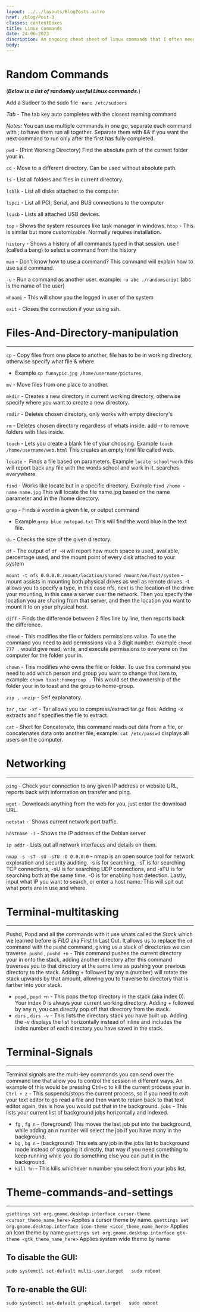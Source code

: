 ```yaml
---
layout: ../../layouts/BlogPosts.astro
href: /blog/Post-3
classes: contentBoxes 
title: Linux Commands
date: 24-06-2023
discription: An ongoing cheat sheet of linux commands that I often need or find usefull to reference every now and then.
body:
---
```


# Random Commands


(**_Below is a list of randomly useful Linux commands._**)

Add a Sudoer to the sudo file -`nano /etc/sudoers`

_Tab_ - The tab key auto completes with the closest reaming command 

_Notes:_ You can use multiple commands in one go, separate each command with ; to have them run all together. Separate them with && if you want the next command to run only after the first has fully completed.

`pwd` - (Print Working Directory) Find the absolute path of the current folder your in.

`cd` - Move to a different directory. Can be used without absolute path.

`ls` - List all folders and files in current directory.

`lsblk` - List all disks attached to the computer.

`lspci` - List all PCI, Serial, and BUS connections to the computer

`lsusb` - Lists all attached USB devices.

`top` - Shows the system resources like task manager in windows.
`htop` - This is similar but more customizable. Normally requires installation.

`history` - Shows a history of all commands typed in that session. use ! (called a bang) to select a command from the history

`man` - Don't know how to use a command? This command will explain how to use said command.

`-u` - Run a command as another user. example: `-u abc ./randomscript` (abc is the name of the user)

`whoami` - This will show you the logged in user of the system  

`exit` - Closes the connection if your using ssh.



# Files-And-Directory-manipulation
---
`cp` - Copy files from one place to another, file has to be in working directory, otherwise specify what file & where. 
 - Example `cp funnypic.jpg /home/username/pictures`

`mv` - Move files from one place to another.

`mkdir` - Creates a new directory in current working directory, otherwise specify where you want to create a new directory.

`rmdir` - Deletes chosen directory, only works with empty directory's

`rm` - Deletes chosen directory regardless of whats inside. add -r to remove folders with files inside.

`touch` - Lets you create a blank file of your choosing. Example `touch /home/username/web.html` This creates an empty html file called web.

`locate` -  Finds a file based on parameters. Example `locate school*work` this will report back any file with the words school and work in it. searches everywhere.

`find` - Works like locate but in a specific directory. Example `find /home -name name.jpg` This will locate the file name.jpg based on the name parameter and in the /home directory.

`grep` - Finds a word in a given file, or output command 
 - Example `grep blue notepad.txt` This will find the word blue in the text file.

`du` - Checks the size of the given directory.

`df` - The output of `df -H` will report how much space is used, available, percentage used, and the mount point of every disk attached to your system

`mount -t nfs 0.0.0.0:/mount/location/shared /mount/on/host/system` - mount assists in mounting both physical drives as well as remote drives. -t allows you to specify a type, in this case nfs, next is the location of the drive your mounting, in this case a server over the network. Then you specify the location you are sharing from that server, and then the location you want to mount it to on your physical host.

`diff` - Finds the difference between 2 files line by line, then reports back the difference.

`chmod` - This modifies the file or folders permissions value. To use the command you need to add permissions via a 3 digit number. example `chmod 777 .` would give read, write, and execute permissions to everyone on the computer for the folder your in.

`chown` - This modifies who owns the file or folder. To use this command you need to add which person and group you want to change that item to, example: `chown toast:homegroup .` This would set the ownership of the folder your in to toast and the group to home-group.

`zip , unzip` - Self explanatory.

`tar` , `tar -xf` - Tar allows you to compress/extract tar.gz files. Adding -x extracts and f specifies the file to extract.

`cat` - Short for Concatenate, this command reads out data from a file, or concatenates data onto another file, example: `cat /etc/passwd` displays all users on the computer.



# Networking
---
`ping` - Check your connection to any given IP address or website URL, reports back with information on transfer and ping.

`wget` - Downloads anything from the web for you, just enter the download URL.

`netstat` -  Shows current network port traffic.

`hostname -I` - Shows the IP address of the Debian server

`ip addr` - Lists out all network interfaces and details on them.

`nmap -s -sT -sU -sTU -O 0.0.0.0` - nmap is an open source tool for network exploration and security auditing. -s is for searching, -sT is for searching TCP connections, -sU is for searching UDP connections, and -sTU is for searching both at the same time. -O is for enabling host detection. Lastly, input what IP you want to search, or enter a host name. This will spit out what ports are in use and where.



# Terminal-multitasking
---
Pushd, Popd and all the commands with it use whats called the _Stack_ which we learned before is _FILO_ aka First In Last Out. It allows us to replace the `cd` command with the `pushd` command, giving us a stack of directories we can traverse. 
`pushd` , `pushd +n` - This command pushes the current directory your in onto the stack, adding another directory after this command traverses you to that directory at the same time as pushing your previous directory to the stack. Adding + followed by any n (number) will rotate the stack upwards by that amount, allowing you to traverse to directory that is farther into your stack.
 - `popd` , `popd +n` - This pops the top directory in the stack (aka index 0). Your index 0 is always your current working directory. Adding + followed by any n, you can directly pop off that directory from the stack.
 - `dirs` , `dirs -v` - This lists the directory stack you have built up. Adding the -v displays the list horizontally instead of inline and includes the index number of each directory you have saved in the stack.



# Terminal-Signals
---
Terminal signals are the multi-key commands you can send over the command line that allow you to control the session in different ways. An example of this would be pressing Ctrl+c to kill the current process your in.
`Ctrl + z` - This suspends/stops the current process, so if you need to exit your text editor to go read a file and then want to return back to that text editor again, this is how you would put that in the background.
`jobs` - This lists your current list of background jobs horizontally and indexed.
 - `fg` , `fg n` - (foreground) This moves the last job put into the background, while adding an n number will select the job if you have many in the background.
 - `bg` , `bg n` - (background) This sets any job in the jobs list to background mode instead of stopping it directly, that way if you need something to keep running while you do something else you can put it in the background.
 - `kill %n` - This kills whichever n number you select from your jobs list.



# Theme-commands-and-settings
---
`gsettings set org.gnome.desktop.interface cursor-theme <cursor_theme_name_here>` Applies a cursor theme by name.
`gsettings set org.gnome.desktop.interface icon-theme <icon_theme_name_here>` Applies an Icon theme by name
`gsettings set org.gnome.desktop.interface gtk-theme <gtk_theme_name_here>` Applies system wide theme by name

## To disable the GUI:

`sudo systemctl set-default multi-user.target   sudo reboot   `

## To re-enable the GUI:

`sudo systemctl set-default graphical.target   sudo reboot   `

